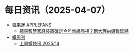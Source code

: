 ﻿# 每日资讯（2025-04-07）

- [蘋果迷 APPLEFANS](https://applefans.today/feed/)
  - [蘋果智慧家庭裝置確定今年無緣亮相？兩大理由導致延期](https://applefans.today/2025-04-apple-smart-home-hub-delay-2026-rumors/)
- [蠎周刊](https://weekly.pychina.org/feeds/all.atom.xml)
  - [上周蠎快讯 2025/14](https://weekly.pychina.org/pyrecap/pyrw-2514.html)
